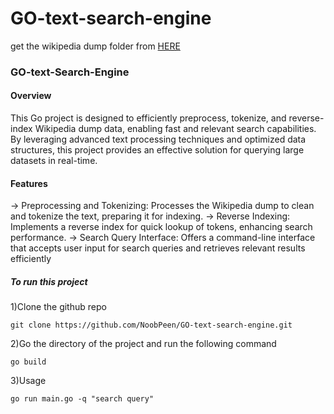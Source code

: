 # GO-text-search-engine

get the wikipedia dump folder from [HERE](https://dumps.wikimedia.org/enwiki/latest/enwiki-latest-abstract1.xml.gz)

### GO-text-Search-Engine
#### Overview
This Go project is designed to efficiently preprocess, tokenize, and reverse-index Wikipedia dump data, enabling fast and relevant search capabilities. By leveraging advanced text processing techniques and optimized data structures, this project provides an effective solution for querying large datasets in real-time.

#### Features

-> Preprocessing and Tokenizing: Processes the Wikipedia dump to clean and tokenize the text, preparing it for indexing.
-> Reverse Indexing: Implements a reverse index for quick lookup of tokens, enhancing search performance.
-> Search Query Interface: Offers a command-line interface that accepts user input for search queries and retrieves relevant results efficiently

##### To run this project

1)Clone the github repo
```
git clone https://github.com/NoobPeen/GO-text-search-engine.git
```

2)Go the directory of the project and run the following command
```
go build
```

3)Usage
```
go run main.go -q "search query"
```
